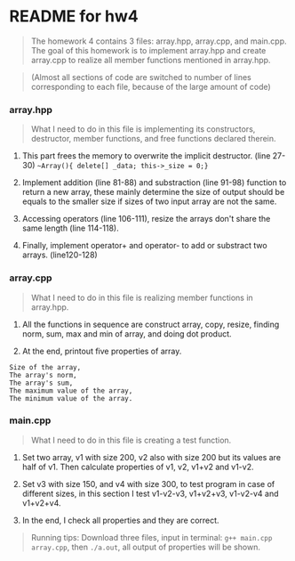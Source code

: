# README for hw4

> The homework 4 contains 3 files: array.hpp, array.cpp, and main.cpp. The goal of this homework is to implement array.hpp and create array.cpp to realize all member functions mentioned in array.hpp. 

> (Almost all sections of code are switched to number of lines corresponding to each file, because of the large amount of code)

### array.hpp

> What I need to do in this file is implementing its constructors, destructor, member functions, and free functions declared therein.

1. This part frees the memory to overwrite the implicit destructor. (line 27-30)
`~Array(){ delete[] _data; this->_size = 0;}`

2. Implement addition (line 81-88) and substraction (line 91-98) function to return a new array, these mainly determine the size of output should be equals to the smaller size if sizes of two input array are not the same.

3. Accessing operators (line 106-111), resize the arrays don't share the same length (line 114-118).

4. Finally, implement operator+ and operator- to add or substract two arrays. (line120-128)

### array.cpp

> What I need to do in this file is realizing member functions in array.hpp.

1. All the functions in sequence are construct array, copy, resize, finding norm, sum, max and min of array, and doing dot product.

2. At the end, printout five properties of array.
```
Size of the array,
The array's norm,
The array's sum,
The maximum value of the array,
The minimum value of the array.
```

### main.cpp

> What I need to do in this file is creating a test function.

1. Set two array, v1 with size 200, v2 also with size 200 but its values are half of v1. Then calculate properties of v1, v2, v1+v2 and v1-v2.

2. Set v3 with size 150, and v4 with size 300, to test program in case of different sizes, in this section I test v1-v2-v3, v1+v2+v3, v1-v2-v4 and v1+v2+v4.

3. In the end, I check all properties and they are correct.

> Running tips: Download three files, input in terminal: `g++ main.cpp array.cpp`, then `./a.out`, all output of properties will be shown.